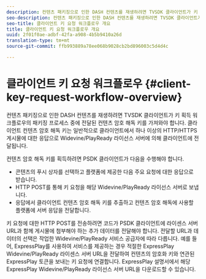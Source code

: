 ```yaml
---
description: 컨텐츠 패키징으로 인한 DASH 컨텐츠를 재생하려면 TVSDK 클라이언트가 키 획득 워크플로우의 패키징 프로세스 중에 전달된 컨텐츠 암호 해독 키를 가져와야 합니다. 클라이언트 컨텐츠 암호 해독 키는 일반적으로 클라이언트에서 하나 이상의 HTTP/HTTPS 게시물에 대한 응답으로 Widevine/PlayReady 라이선스 서버에 의해 클라이언트에 전달됩니다.
seo-description: 컨텐츠 패키징으로 인한 DASH 컨텐츠를 재생하려면 TVSDK 클라이언트가 키 획득 워크플로우의 패키징 프로세스 중에 전달된 컨텐츠 암호 해독 키를 가져와야 합니다. 클라이언트 컨텐츠 암호 해독 키는 일반적으로 클라이언트에서 하나 이상의 HTTP/HTTPS 게시물에 대한 응답으로 Widevine/PlayReady 라이선스 서버에 의해 클라이언트에 전달됩니다.
seo-title: 클라이언트 키 요청 워크플로우 개요
title: 클라이언트 키 요청 워크플로우 개요
uuid: 2f01f0ae-adbf-42fa-a908-4b5b9410a26d
translation-type: tm+mt
source-git-commit: ffb993889a78ee068b9028cb2bd896003c5d4d4c

---
```



# 클라이언트 키 요청 워크플로우 {#client-key-request-workflow-overview}

컨텐츠 패키징으로 인한 DASH 컨텐츠를 재생하려면 TVSDK 클라이언트가 키 획득 워크플로우의 패키징 프로세스 중에 전달된 컨텐츠 암호 해독 키를 가져와야 합니다. 클라이언트 컨텐츠 암호 해독 키는 일반적으로 클라이언트에서 하나 이상의 HTTP/HTTPS 게시물에 대한 응답으로 Widevine/PlayReady 라이선스 서버에 의해 클라이언트에 전달됩니다.

컨텐츠 암호 해독 키를 획득하려면 PSDK 클라이언트가 다음을 수행해야 합니다.

* 콘텐츠의 푸시 상자를 선택하고 플랫폼에 제공한 다음 주요 요청에 대한 응답으로 받습니다.
* HTTP POST를 통해 키 요청을 해당 Widevine/PlayReady 라이선스 서버로 보냅니다.
* 응답에서 클라이언트 컨텐츠 암호 해독 키를 추출하고 컨텐츠 암호 해독에 사용할 플랫폼에 서버 응답을 전달합니다.

키 요청에 대한 HTTP POST를 전송하려면 코드가 PSDK 클라이언트에 라이센스 서버 URL과 함께 게시물에 첨부해야 하는 추가 데이터를 전달해야 합니다. 전달할 URL과 데이터의 선택은 작업한 Widevine/PlayReady 서비스 공급자에 따라 다릅니다. 예를 들어, ExpressPlay를 사용하여 서비스를 제공하는 경우 적절한 ExpressPlay Widevine/PlayReady 라이센스 서버 URL을 전달하여 컨텐츠의 암호화 키와 연관된 ExpressPlay 토큰을 보내는 키 요청에 연결합니다. ExpressPlay 설명서에서 해당 ExpressPlay Widevine/PlayReady 라이선스 서버 URL을 다운로드할 수 있습니다.